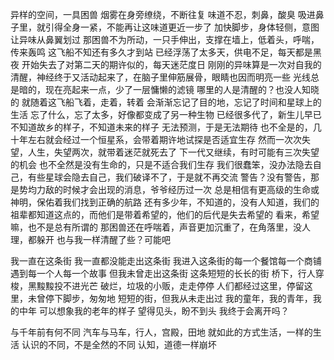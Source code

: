 异样的空间，一具困兽
烟雾在身旁缭绕，不断往复
味道不忍，刺鼻，酸臭
吸进鼻子里，就引得全身一紧，不能再让这味道更近一步了
加快脚步，身体轻侧，意图让异味从鼻翼划过
那困兽不为所动，一只手伸出，支撑在墙上，低着头，呼喘，传来轰鸣
这飞船不知还有多久才到站
已经浮荡了太多天，供电不足，每天都是黑夜
开始失去了对第二天的期许似的，每天迷茫度日
刚刚的异味算是一次对自我的清醒，神经终于又活动起来了，在脑子里伸筋展骨，眼睛也因而明亮一些
光线总是暗的，现在亮起来一点，少了一层慵懒的滤镜
哪里的人是清醒的？也没人知晓的
就随着这飞船飞着，走着，转着
会渐渐忘记了目的地，忘记了时间和星球上的生活
忘了什么，忘了太多，好像都变成了另一种生物
已经很多代了，新生儿早已不知道故乡的样子，不知道未来的样子
无法预测，于是无法期待
也不全是的，几十年左右就会经过一个恒星系，会带着期许地试探是否适宜生存
然而一次次失望，人生，失望两次，就带着迷茫就死去了
下一代又继续，有时可能有三次失望的机会
也不全然是没有生命的，只是不适合我们生存
我们很蠢笨，没办法隐去自己，有些星球会隐去自己，我们破译不了，于是就不再交流
警告？没有警告，那是势均力敌的时候才会出现的消息，爷爷经历过一次
总是相信有更高级的生命或神明，保佑着我们找到正确的航路
还有多少年，不知道的，没有人知道，我们的祖辈都知道这点的，而他们是带着希望的，他们的后代是失去希望的
看来，希望嘛，也不是总有所谓的
那困兽还在呼喘着，声音更加沉重了，在角落里，没人理，都躲开
也与我一样清醒了些？可能吧

我一直在这条街
我一直都没能走出这条街
我进入这条街的每一个餐馆每一个商铺
遇到每一个人每一个故事
但我未曾走出这条街
这条短短的长长的街
桥下，行人穿梭，黑黢黢投不进光芒
破烂，垃圾的小贩，走走停停
人们都经过这里，停留这里，未曾停下脚步，匆匆地
短短的街，但我从未走出过
我的童年，我的青年，我的中年
可以想象我的老年的样子
望得见头，盼不到头
我终于会离开吗？

与千年前有何不同
汽车与马车，行人，宫殿，田地
就如此的方式生活，一样的生活
认识的不同，不是全然的不同
认知，道德一样崩坏